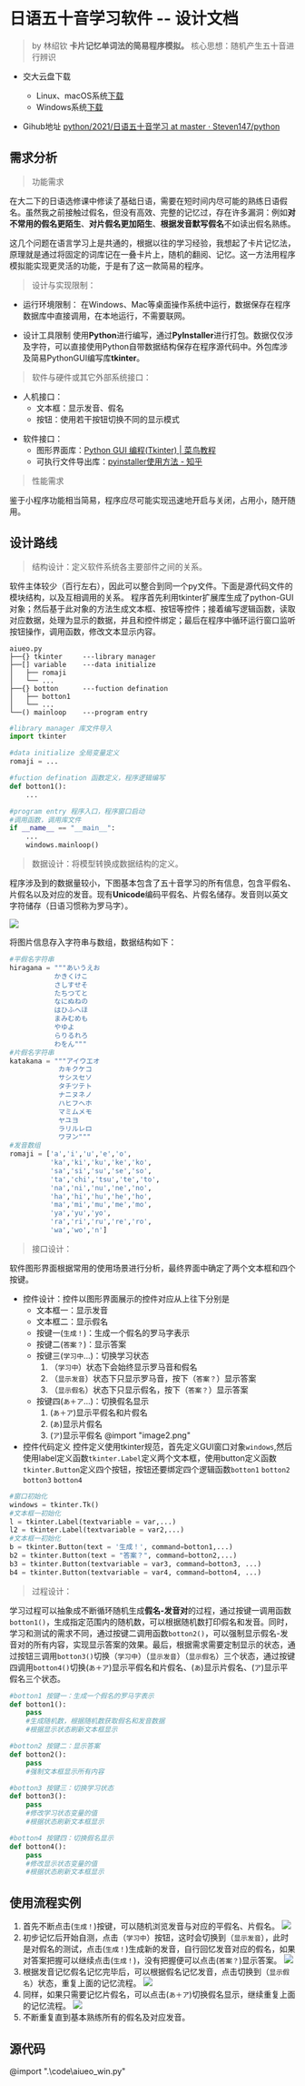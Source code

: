 # 日语五十音学习软件 -- 设计文档

> by 林绍钦
> **卡片记忆单词法的简易程序模拟。**
> 核心思想：随机产生五十音进行辨识

- 交大云盘下载
  - Linux、macOS系统[下载](https://jbox.sjtu.edu.cn/l/snpjoV)
  - Windows系统[下载](https://jbox.sjtu.edu.cn/l/EnSEIq)

- Gihub地址 [python/2021/日语五十音学习 at master · Steven147/python](https://github.com/Steven147/python/tree/master/2021/%E6%97%A5%E8%AF%AD%E4%BA%94%E5%8D%81%E9%9F%B3%E5%AD%A6%E4%B9%A0)

## 需求分析

<!-- 需求分析的具体内容可以归纳为五个方面：
- 软件的功能需求
- 软件与硬件或其他外部系统接口
- 软件的非功能性需求
- 软件的反向需求（哪些不能做）
- 软件设计和实现上的限制 -->

> 功能需求
<!-- > 描述软件的各种可能的条件下，对所有可能输入的数据信息，应完成那些具体功能，产生什么样的输出 -->

在大二下的日语选修课中修读了基础日语，需要在短时间内尽可能的熟练日语假名。虽然我之前接触过假名，但没有高效、完整的记忆过，存在许多漏洞：例如**对不常用的假名更陌生**、**对片假名更加陌生**、**根据发音默写假名**不如读出假名熟练。

这几个问题在语言学习上是共通的，根据以往的学习经验，我想起了卡片记忆法，原理就是通过将固定的词库记在一叠卡片上，随机的翻阅、记忆。这一方法用程序模拟能实现更灵活的功能，于是有了这一款简易的程序。

> 设计与实现限制：
<!-- 软件设计和实现上的限制主要指对软件设计者的限制。
- 软件运行环境的限制（选择计算机类型，使用配置，操作系统的限制等）
- 设计工具的限制（使用语言、执行的标准）
- 保密要求 -->

- 运行环境限制：
在Windows、Mac等桌面操作系统中运行，数据保存在程序数据库中直接调用，在本地运行，不需要联网。

- 设计工具限制
使用**Python**进行编写，通过**PyInstaller**进行打包。数据仅仅涉及字符，可以直接使用Python自带数据结构保存在程序源代码中。外包库涉及简易PythonGUI编写库**tkinter**。

> 软件与硬件或其它外部系统接口：

- 人机接口：<!-- 说明输入、输出的内容、屏幕安排、格式等要求； -->
  - 文本框：显示发音、假名
  - 按钮：使用若干按钮切换不同的显示模式
<!-- - 硬件接口：说明端口号，指令集，输入输出信号的内容与数据类型，初始化信号源，传输通道号和信号处理方式。 -->
- 软件接口：<!-- 说明软件的名称、助记符、规格说明、版本号和来源； -->
  - 图形界面库：[Python GUI 编程(Tkinter) | 菜鸟教程](https://www.runoob.com/python/python-gui-tkinter.html)
  - 可执行文件导出库：[pyinstaller使用方法 - 知乎](https://zhuanlan.zhihu.com/p/121566859)

<!-- cd C:\Users\lshq9\Documents\GitHub\python\2021\日语五十音学习\code\
pyinstaller -F aiueo_win.py   -->

<!-- - 通讯接口：指定通讯接口和通讯协议等描述。 -->

<!-- > 软件非功能性需求

指软件性能指标，容限等功能以外的需求。一般指下述内容：
时间需求：输入、输出频率，输入、输出响应时间，各种功能恢复时间等；
处理容限、精度、采样参数的分辨率，误差处理等；
可靠性的MTBF要求，可维护性、安全性要求等。 -->

> 性能需求

鉴于小程序功能相当简易，程序应尽可能实现迅速地开启与关闭，占用小，随开随用。

<!-- > 软件的反向需求
描述软件在那些情况下不能做什么。这一条是随软件实际要求而定。
有两类情形需要采用反向需求的形式。
第一种情况：某些用户需求适宜采用反向形式说明，如数据安全性要求属于这类形式。
第二种情况：对一些可靠性和安全性要求较高的软件，有些必须描述软件不能做些什么。如控制点火时序，我们必须交代清楚在那些情况下不能点火，否则会造成故障。 -->

<!-- - 交大云盘
  - 类Unix系统[下载](https://jbox.sjtu.edu.cn/l/snpjoV)（适用于Linux、macOS）
  - Windows系统[下载](https://jbox.sjtu.edu.cn/l/EnSEIq)

- Gihub途径
  - 类Unix系统[下载](https://github.com/Steven147/python/raw/master/%E6%97%A5%E8%AF%AD%E4%BA%94%E5%8D%81%E9%9F%B3%E5%AD%A6%E4%B9%A0/aiueo.zip)（适用于Linux、macOS）
  - Windows系统[下载](https://github.com/Steven147/python/raw/master/%E6%97%A5%E8%AF%AD%E4%BA%94%E5%8D%81%E9%9F%B3%E5%AD%A6%E4%B9%A0/aiueo.exe) -->


## 设计路线

> 结构设计：定义软件系统各主要部件之间的关系。

软件主体较少（百行左右），因此可以整合到同一个py文件。下面是源代码文件的模块结构，以及互相调用的关系。
程序首先利用tkinter扩展库生成了python-GUI对象；然后基于此对象的方法生成文本框、按钮等控件；接着编写逻辑函数，读取对应数据，处理为显示的数据，并且和控件绑定；最后在程序中循环运行窗口监听按钮操作，调用函数，修改文本显示内容。
```
aiueo.py
├──{} tkinter     ---library manager
├──[] variable    ---data initialize
│   ├── romaji
│   └── ...
├──{} botton      ---fuction defination
│   ├── botton1
│   └── ...
└──() mainloop    ---program entry
```
```py
#library manager 库文件导入
import tkinter

#data initialize 全局变量定义
romaji = ...

#fuction defination 函数定义，程序逻辑编写
def botton1():
    ...

#program entry 程序入口，程序窗口启动
#调用函数，调用库文件
if __name__ == "__main__":
    ...
    windows.mainloop() 
```

> 数据设计：将模型转换成数据结构的定义。

程序涉及到的数据量较小，下图基本包含了五十音学习的所有信息，包含平假名、片假名以及对应的发音。现有**Unicode**编码平假名、片假名储存。发音则以英文字符储存（日语习惯称为罗马字）。

![](image/gojyuonn.png)

将图片信息存入字符串与数组，数据结构如下：

```py
#平假名字符串
hiragana = """あいうえお
           かきくけこ
           さしすせそ
           たちつてと
           なにぬねの
           はひふへほ
           まみむめも
           やゆよ
           らりるれろ
           わをん"""
#片假名字符串
katakana = """アイウエオ
            カキクケコ
            サシスセソ
            タチツテト
            ナニヌネノ
            ハヒフヘホ
            マミムメモ
            ヤユヨ
            ラリルレロ
            ワヲン"""
#发音数组
romaji = ['a','i','u','e','o',
          'ka','ki','ku','ke','ko',
          'sa','si','su','se','so',
          'ta','chi','tsu','te','to',
          'na','ni','nu','ne','no',
          'ha','hi','hu','he','ho',
          'ma','mi','mu','me','mo',
          'ya','yu','yo',
          'ra','ri','ru','re','ro',
          'wa','wo','n']
```

> 接口设计：
<!-- 软件内部，软件和操作系统间以及软件和人之
间如何通信。 -->
软件图形界面根据常用的使用场景进行分析，最终界面中确定了两个文本框和四个按键。
- 控件设计：控件以图形界面展示的控件对应从上往下分别是
    - 文本框一：显示发音
    - 文本框二：显示假名
    - 按键一(`生成！`)：生成一个假名的罗马字表示
    - 按键二(`答案？`)：显示答案
    - 按键三(`学习中`...)：切换学习状态
      1. （`学习中`）状态下会始终显示罗马音和假名
      2. （`显示发音`）状态下只显示罗马音，按下（`答案？`）显示答案
      3. （`显示假名`）状态下只显示假名，按下（`答案？`）显示答案
    - 按键四(`あ＋ア`...)：切换假名显示
      1. (`あ＋ア`)显示平假名和片假名
      2. (`あ`)显示片假名
      3. (`ア`)显示平假名 
   @import "image2.png" 
- 控件代码定义
  控件定义使用tkinter规范，首先定义GUI窗口对象`windows`,然后使用label定义函数`tkinter.Label`定义两个文本框，使用button定义函数`tkinter.Button`定义四个按钮，按钮还要绑定四个逻辑函数`botton1` `botton2` `botton3` `botton4`
```py
#窗口初始化
windows = tkinter.Tk()
#文本框一初始化
l = tkinter.Label(textvariable = var,...)
l2 = tkinter.Label(textvariable = var2,...)
#文本框一初始化
b = tkinter.Button(text = '生成！', command=botton1,...)
b2 = tkinter.Button(text = "答案？", command=botton2,...)
b3 = tkinter.Button(textvariable = var3, command=botton3, ...)
b4 = tkinter.Button(textvariable = var4, command=botton4, ...)
```
> 过程设计：
<!-- 系统结构部件转换成软件的过程描述。 -->
学习过程可以抽象成不断循环随机生成**假名-发音对**的过程，通过按键一调用函数`botton1()`，生成指定范围内的随机数，可以根据随机数打印假名和发音。同时，学习和测试的需求不同，通过按键二调用函数`botton2()`，可以强制显示假名-发音对的所有内容，实现显示答案的效果。最后，根据需求需要定制显示的状态，通过按钮三调用`botton3()`切换（`学习中`）（`显示发音`）（`显示假名`）三个状态，通过按键四调用`botton4()`切换(`あ＋ア`)显示平假名和片假名、(`あ`)显示片假名、(`ア`)显示平假名三个状态。

```py
#botton1 按键一：生成一个假名的罗马字表示
def botton1():
    pass
    #生成随机数，根据随机数获取假名和发音数据
    #根据显示状态刷新文本框显示

#botton2 按键二：显示答案
def botton2():
    pass
    #强制文本框显示所有内容

#botton3 按键三：切换学习状态
def botton3():
    pass
    #修改学习状态变量的值
    #根据状态刷新文本框显示

#botton4 按键四：切换假名显示
def botton4():
    pass
    #修改显示状态变量的值
    #根据状态刷新文本框显示
```



## 使用流程实例

1. 首先不断点击(`生成！`)按键，可以随机浏览发音与对应的平假名、片假名。
 ![](image/1.gif)
2. 初步记忆后开始自测，点击（`学习中`）按钮，这时会切换到（`显示发音`），此时是对假名的测试，点击(`生成！`)生成新的发音，自行回忆发音对应的假名，如果对答案把握可以继续点击(`生成！`)，没有把握便可以点击(`答案？`)显示答案。
 ![](image/2.gif)
3. 根据发音记忆假名记忆完毕后，可以根据假名记忆发音，点击切换到（`显示假名`）状态，重复上面的记忆流程。
 ![](image/3.gif)
4. 同样，如果只需要记忆片假名，可以点击(`あ＋ア`)切换假名显示，继续重复上面的记忆流程。
 ![](image/4.gif)
5. 不断重复直到基本熟练所有的假名及对应发音。

<!-- ---

## 开发简记

### ~~下载途径其二（调试源代码）~~

1. 下载完整的repository文件，建议采用zip格式
2. 安装python
   - [python官方网站下载链接](https://www.python.org/downloads/)，按照步骤执行

   - 检查按照情况

      ```bash
      > python3 --version #检验是否安装python
      Python 3.7.2 #成功安装则返回版本
      ```

   - 在系统**命令行界面/终端**执行下列语句

      ```shell
      > python3 /.../aiueo.py #python3，空格，加上程序文件的路径（可将程序拖入命令行生成路径
      ``` -->

<!-- ### 程序具体实现步骤

- 已实现功能
  - 随机生成罗马音组合（随机数）
  - 显示罗马音对应平假名、片假名（列表）
  - 切换显示（判断逻辑）
- ~~待实现功能~~
  - ~~平假名、片假名字源信息显示~~

1. 五十音数据收集
2. 程序运行逻辑梳理，函数编写
   1. 按键一(NEW!)：随机生成 a k s t n h m y l w 与 a e u e o 组合
       - 特殊情况1: 在遇到没有对应名的音，则重新选择
       - 特殊情况2：ti -> chi
       - 特殊情况3：tu -> tsu
   2. 按键二(Answer?)：显示对应的平假名、片假名
   3. 按键三：开启始终显示/关闭始终显示
3. 交互实现 -->

## 源代码

@import ".\code\aiueo_win.py"